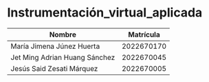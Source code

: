 # Instrumentación_virtual_aplicada

| Nombre                           | Matrícula     |
|----------------------------------|---------------|
| María Jimena Júnez Huerta        | 2022670170    |
| Jet Ming Adrian Huang Sánchez    | 2022670045    |
| Jesús Said Zesati Márquez        | 2022670005    |

